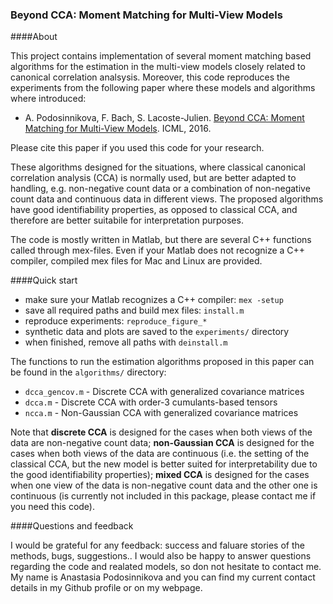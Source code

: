 ### Beyond CCA: Moment Matching for Multi-View Models

####About

This project contains implementation of several moment matching based algorithms for the 
estimation in the multi-view models closely related to canonical correlation analsysis.
Moreover, this code reproduces the experiments from the following paper where these 
models and algorithms where introduced:
* A. Podosinnikova, F. Bach, S. Lacoste-Julien. [Beyond CCA: Moment Matching for Multi-View Models](https://arxiv.org/abs/1602.09013). ICML, 2016.

Please cite this paper if you used this code for your research.


These algorithms designed for the situations, where classical canonical correlation analysis
(CCA) is normally used, but are better adapted to handling, e.g. non-negative count data
or a combination of non-negative count data and continuous data in different views. The proposed algorithms have good identifiability properties, as opposed to classical CCA, and therefore are better suitabile for interpretation purposes.

The code is mostly written in Matlab, but there are several C++ functions called through mex-files. Even if your Matlab does not recognize a C++ compiler, compiled mex files for Mac 
and Linux are provided.


####Quick start
* make sure your Matlab recognizes a C++ compiler: ```mex -setup```
* save all required paths and build mex files: ```install.m```
* reproduce experiments: ```reproduce_figure_*```
* synthetic data and plots are saved to the ```experiments/``` directory
* when finished, remove all paths with ```deinstall.m```

The functions to run the estimation algorithms proposed in this paper can be found in 
the ```algorithms/``` directory:
* ```dcca_gencov.m``` - Discrete CCA with generalized covariance matrices* ```dcca.m``` - Discrete CCA with order-3 cumulants-based tensors* ```ncca.m``` - Non-Gaussian CCA with generalized covariance matrices
Note that **discrete CCA** is designed for the cases when both views of the data are non-negative count data; **non-Gaussian CCA** is designed for the cases when both views of the data are continuous (i.e. the setting of the classical CCA, but the new model is better suited for interpretability due to the good identifiability properties); **mixed CCA** is designed for the cases when one view of the data is non-negative count data and the other one is continuous (is currently not included in this package, please contact me if you need this code).



####Questions and feedback

I would be grateful for any feedback: success and faluare stories of the methods, bugs, suggestions.. I would also be happy to answer questions regarding the code and realated models, so don not hesitate to contact me. My name is Anastasia Podosinnikova and you can find my current contact details in my Github profile or on my webpage.
